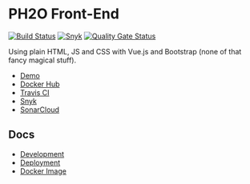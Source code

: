 # PH2O Front-End

[![Build Status](https://travis-ci.com/NTNU-TIO4852-2020-Gr2/frontend.svg?branch=master)](https://travis-ci.com/NTNU-TIO4852-2020-Gr2/frontend)
[![Snyk](https://snyk.io/test/github/NTNU-TIO4852-2020-Gr2/frontend/badge.svg)](https://snyk.io/test/github/NTNU-TIO4852-2020-Gr2/frontend)
[![Quality Gate Status](https://sonarcloud.io/api/project_badges/measure?branch=master&project=NTNU-TIO4852-2020-Gr2_frontend&metric=alert_status)](https://sonarcloud.io/dashboard?id=NTNU-TIO4852-2020-Gr2_frontend)

Using plain HTML, JS and CSS with Vue.js and Bootstrap (none of that fancy magical stuff).

- [Demo](https://eit.haavard.cloud)
- [Docker Hub](https://hub.docker.com/r/NTNU-TIO4852-2020-Gr2/frontend)
- [Travis CI](https://travis-ci.org/NTNU-TIO4852-2020-Gr2/frontend)
- [Snyk](https://snyk.io/test/github/NTNU-TIO4852-2020-Gr2/frontend)
- [SonarCloud](https://sonarcloud.io/dashboard?id=NTNU-TIO4852-2020-Gr2_frontend)

## Docs

- [Development](docs/development.md)
- [Deployment](docs/deployment.md)
- [Docker Image](docs/docker-image.md)
